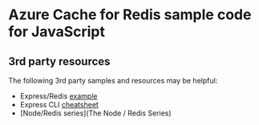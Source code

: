 # Azure Cache for Redis sample code for JavaScript

## 3rd party resources

The following 3rd party samples and resources may be helpful:

* Express/Redis [example](https://github.com/aenesgur/Nodejs-RedisCache_MovieApp) 
* Express CLI [cheatsheet](https://gist.github.com/LeCoupa/1596b8f359ad8812c7271b5322c30946)
* [Node/Redis series](The Node / Redis Series)
